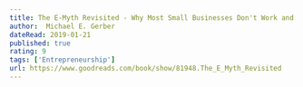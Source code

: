 ```yaml
---
title: The E-Myth Revisited - Why Most Small Businesses Don't Work and What to Do About It
author:  Michael E. Gerber
dateRead: 2019-01-21
published: true
rating: 9
tags: ['Entrepreneurship']
url: https://www.goodreads.com/book/show/81948.The_E_Myth_Revisited
---
```


